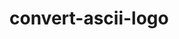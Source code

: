 convert-ascii-logo
==================

<!--




IIIIIIIIIIIIIIIIIIIIIIIIIIIIIIIIIIIIIIIIIIIIIIIIIIIIIIIIIIII
IIIIIIIIIIIIIIIIIIIIIIIIIIIIIIIIIIIIIIIIIIIIIIIIIIIIIIIIIIII
IIIIIIIIIIIIIIIIIIIIIIIIIIIIIIIIIIIIIIIIIIIIIIIIIIIIIIIIIIII
IIIIIIIIIIIIIIIIIIIIIIIIIIIIIIIIIIIIIIIIIIIIIIIIIIIIIIIIIIII
IIIIIIIIIIIIIIIIIIIIIIIIIIIIIIIIIIIIIIIIIIIIIIIIIIIIIIIIIIII
IIIIIIIIIIIIIIIIIIIIIIIIIIIIIIIIIIIDMMMMMMMMIIIIIIIIIIIIIIII
IIIIIIIIIIIIIIIIIIIIIIIIIIIIIIIIIIIDMMMMMMMMIIIIIIIIIIIIIIII
IIIIIIIIIIIIIIIIIIIIIIIIIIIIIIIIIIIDMMMMMMMMIIIIIIIIIIIIIIII
IIIIIIIIIIIIIIIIIIIIIIIIIIIIIIIIIIIDMMMMMMMMIIIIIIIIIIIIIIII
IIIIIIIIIIIIIIIIIIIIIIIIIIIIIIIIIIIDMMMMMMMMIIIIIIIIIIIIIIII
IIIIIIIIIIIIIIIIIIIIIIIIIIIIIIIIIIIDMMMMMMMMIIIIIIIIIIIIIIII
IIIIIIIIIIIIIIIIIIIIIIIIIIMMMMMMMMIDMMMMMMMMIIIIIIIIIIIIIIII
IIIIIIIIIIIIIIIIIIIIIIIIIIMMMMMMMMIDMMMMMMMMIIIIIIIIIIIIIIII
IIIIIIIIIIIIIIIIIIIIIIIIIIMMMMMMMMIDMMMMMMMMIIIIIIIIIIIIIIII
IIIIIIIIIIIIIIIIIIIIIIIIIIMMMMMMMMIDMMMMMMMMIIIIIIIIIIIIIIII
IIIIIIIIIIIIIIIIIIIIIIIIIIMMMMMMMMIDMMMMMMMMIIIIIIIIIIIIIIII
IIIIIIIIIIIIIII$$$$$$$$$7IMMMMMMMMIDMMMMMMMMIIIIIIIIIIIIIIII
IIIIIIIIIIIIIIIMMMMMMMMM$IMMMMMMMMIDMMMMMMMMIIIIIIIIIIIIIIII
IIIIIIIIIIIIIIIMMMMMMMMM$IMMMMMMMMIDMMMMMMMMIIIIIIIIIIIIIIII
IIIIIIIIIIIIIIIMMMMMMMMM$IMMMMMMMMIDMMMMMMMMIIIIIIIIIIIIIIII
IIIIIIIIIIIIIIIMMMMMMMMM$IMMMMMMMMIDMMMMMMMMIIIIIIIIIIIIIIII
IIIIIIIIIIIIIIIMMMMMMMMM$IMMMMMMMMIDMMMMMMMMIIIIIIIIIIIIIIII
IIIIIIIIIIIIIIIIIIIIIIIIIIIIIIIIIIIIIIIIIIIIIIIIIIIIIIIIIIII
IIIIIIIIIIIIIIIIIIIIIIIIIIIIIIIIIIIIIIIIIIIIIIIIIIIIIIIIIIII
IIIIIIIIIIIIIIIIIIIIIIIIIIIIIIIIIIIIIIIIIIIIIIIIIIIIIIIIIIII
IIIIIIIIIIIIIIIIIIIIIIIIIIIIIIIIIIIIIIIIIIIIIIIIIIIIIIIIIIII
IIIIIIIIIIIIIIIIIIIIIIIIIIIIIIIIIIIIIIIIIIIIIIIIIIIIIIIIIIII
IIIIIIIIIIIIIIIIIIIIIIIIIIIIIIIIIIIIIIIIIIIIIIIIIIIIIIIIIIII
IIIIIIII!
IIIIII$
IIIII
III
I8
M







-->
